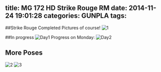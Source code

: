 title: MG 172 HD Strike Rouge RM
date: 2014-11-24 19:01:28
categories: GUNPLA
tags:
---
##Strike Rouge Completed
Pictures of course!
![1](/img/gunpla/strike_rouge_complete_1.JPG)
<!--more-->
##In progress
![Day1](/img/gunpla/strike_rouge_day1.JPG)
Progress on Monday:
![Day2](/img/gunpla/strike_rouge_day2.JPG)

## More Poses
![2](/img/gunpla/strike_rouge_complete_2.JPG)
![3](/img/gunpla/strike_rouge_complete_3.JPG)


